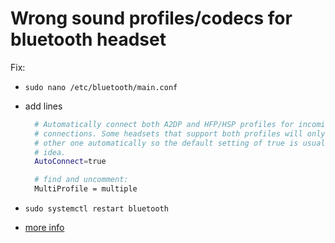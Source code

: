 # Wrong sound profiles/codecs for bluetooth headset

Fix:

- `sudo nano /etc/bluetooth/main.conf`
- add lines

  ```sh
    # Automatically connect both A2DP and HFP/HSP profiles for incoming
    # connections. Some headsets that support both profiles will only connect the
    # other one automatically so the default setting of true is usually a good
    # idea.
    AutoConnect=true

    # find and uncomment:
    MultiProfile = multiple

  ```

- `sudo systemctl restart bluetooth`
- [more info](https://askubuntu.com/questions/676853/bluetooth-headset-with-poor-sound-quality-on-ubuntu)

